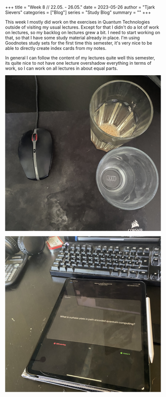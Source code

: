 +++
title = "Week 8 // 22.05. - 26.05."
date = 2023-05-26
author = "Tjark Sievers"
categories = ["Blog"]
series = "Study Blog"
summary = ""
+++

This week I mostly did work on the exercises in Quantum Technologies outside of visiting my usual lectures. Except for that I didn't do a lot of work on lectures, so my backlog on lectures grew a bit. I need to start working on that, so that I have some study material already in place. I'm using Goodnotes study sets for the first time this semester, it's very nice to be able to directly create index cards from my notes.

In general I can follow the content of my lectures quite well this semester, its quite nice to not have one lecture overshadow everything in terms of work, so I can work on all lectures in about equal parts.

![image](studyblog_1.jpg)

![image](studyblog_2.jpg)
